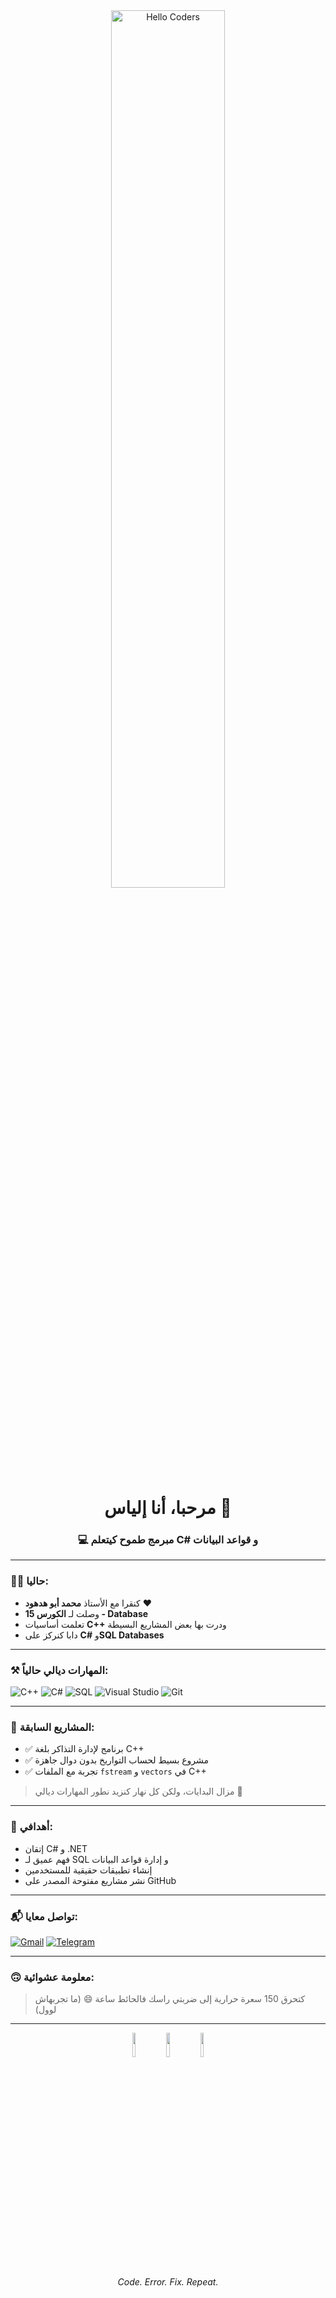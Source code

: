 <div align="center">

<img src="https://raw.githubusercontent.com/SP-XD/SP-XD/main/images/hellocoders_rounded.gif" width="60%" alt="Hello Coders"/>

# مرحبا، أنا إلياس 👋  
### 💻 مبرمج طموح كيتعلم C# و قواعد البيانات

</div>

---

### 👨‍🎓 حاليا:

- كنقرا مع الأستاذ **محمد أبو هدهود** ❤️
- وصلت لـ **الكورس 15 - Database**
- تعلمت أساسيات **C++** ودرت بها بعض المشاريع البسيطة
- دابا كنركز على **C#** و**SQL Databases**

---

### ⚒️ المهارات ديالي حالياً:

![C++](https://img.shields.io/badge/C++-blue?style=flat&logo=cplusplus&logoColor=white)
![C#](https://img.shields.io/badge/C%23-239120?style=flat&logo=csharp&logoColor=white)
![SQL](https://img.shields.io/badge/SQL-4479A1?style=flat&logo=sqlite&logoColor=white)
![Visual Studio](https://img.shields.io/badge/Visual%20Studio-5C2D91?style=flat&logo=visualstudio&logoColor=white)
![Git](https://img.shields.io/badge/GIT-E44C30?style=flat&logo=git&logoColor=white)

---

### 🚀 المشاريع السابقة:

- ✅ برنامج لإدارة التذاكر بلغة C++
- ✅ مشروع بسيط لحساب التواريخ بدون دوال جاهزة
- ✅ تجربة مع الملفات `fstream` و `vectors` في C++

> مزال البدايات، ولكن كل نهار كنزيد نطور المهارات ديالي 💪

---

### 📌 أهدافي:

- إتقان C# و .NET  
- فهم عميق لـ SQL و إدارة قواعد البيانات  
- إنشاء تطبيقات حقيقية للمستخدمين  
- نشر مشاريع مفتوحة المصدر على GitHub

---

### 📬 تواصل معايا:

[![Gmail](https://img.shields.io/badge/Gmail-D14836?style=flat&logo=gmail&logoColor=white)](mailto:youremail@gmail.com)
[![Telegram](https://img.shields.io/badge/Telegram-2CA5E0?style=flat&logo=telegram&logoColor=white)](https://t.me/username)

---

### 🙃 معلومة عشوائية:

> كتحرق 150 سعرة حرارية إلى ضربتي راسك فالحائط ساعة 😄 (ما تجربهاش لوول)

---

<div align="center">
<img src="https://raw.githubusercontent.com/Tarikul-Islam-Anik/Animated-Fluent-Emojis/master/Emojis/Smilies/Face%20with%20Spiral%20Eyes.png" width="10%"/>
<img src="https://raw.githubusercontent.com/Tarikul-Islam-Anik/Animated-Fluent-Emojis/master/Emojis/Smilies/Relieved%20Face.png" width="10%"/>
<img src="https://raw.githubusercontent.com/Tarikul-Islam-Anik/Animated-Fluent-Emojis/master/Emojis/Smilies/Astonished%20Face.png" width="10%"/><br>
<em>Code. Error. Fix. Repeat.</em>
</div>
